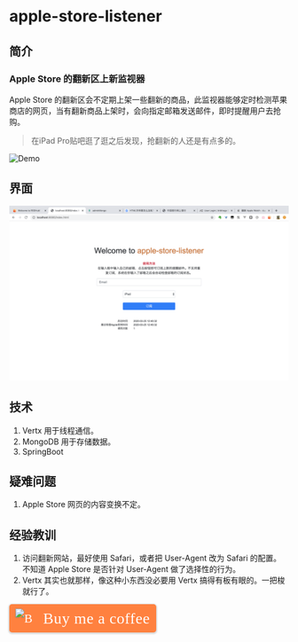 # apple-store-listener

## 简介

### Apple Store 的翻新区上新监视器

Apple Store 的翻新区会不定期上架一些翻新的商品，此监视器能够定时检测苹果商店的网页，当有翻新商品上架时，会向指定邮箱发送邮件，即时提醒用户去抢购。

> 在iPad Pro贴吧逛了逛之后发现，抢翻新的人还是有点多的。

![Demo]()

## 界面

![](https://raw.githubusercontent.com/Kherrisan/apple-store-listener/master/page.png)

## 技术

1. Vertx 用于线程通信。
2. MongoDB 用于存储数据。
3. SpringBoot 

## 疑难问题

1. Apple Store 网页的内容变换不定。

## 经验教训

1. 访问翻新网站，最好使用 Safari，或者把 User-Agent 改为 Safari 的配置。不知道 Apple Store 是否针对 User-Agent 做了选择性的行为。
2. Vertx 其实也就那样，像这种小东西没必要用 Vertx 搞得有板有眼的。一把梭就行了。

<style>
.bmc-button img{height: 34px !important;width: 35px !important;margin-bottom: 1px !important;box-shadow: none !important;border: none !important;vertical-align: middle !important;}.bmc-button{padding: 7px 10px 7px 10px !important;line-height: 35px !important;height:51px !important;min-width:217px !important;text-decoration: none !important;display:inline-flex !important;color:#FFFFFF !important;background-color:#FF813F !important;border-radius: 5px !important;border: 1px solid transparent !important;padding: 7px 10px 7px 10px !important;font-size: 22px !important;letter-spacing: 0.6px !important;box-shadow: 0px 1px 2px rgba(190, 190, 190, 0.5) !important;-webkit-box-shadow: 0px 1px 2px 2px rgba(190, 190, 190, 0.5) !important;margin: 0 auto !important;font-family:'Cookie', cursive !important;-webkit-box-sizing: border-box !important;box-sizing: border-box !important;-o-transition: 0.3s all linear !important;-webkit-transition: 0.3s all linear !important;-moz-transition: 0.3s all linear !important;-ms-transition: 0.3s all linear !important;transition: 0.3s all linear !important;}.bmc-button:hover, .bmc-button:active, .bmc-button:focus {-webkit-box-shadow: 0px 1px 2px 2px rgba(190, 190, 190, 0.5) !important;text-decoration: none !important;box-shadow: 0px 1px 2px 2px rgba(190, 190, 190, 0.5) !important;opacity: 0.85 !important;color:#FFFFFF !important;}
</style>
<link href="https://fonts.googleapis.com/css?family=Cookie" rel="stylesheet">
<a class="bmc-button" target="_blank" href="https://www.buymeacoffee.com/Kherrisan">
    <img src="https://cdn.buymeacoffee.com/buttons/bmc-new-btn-logo.svg" alt="Buy me a coffee">
    <span style="margin-left:15px;font-size:28px !important;">Buy me a coffee</span>
</a>